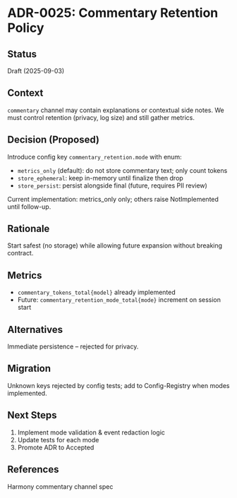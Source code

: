 # ADR-0025: Commentary Retention Policy

## Status
Draft (2025-09-03)

## Context
`commentary` channel may contain explanations or contextual side notes. We must control retention (privacy, log size) and still gather metrics.

## Decision (Proposed)
Introduce config key `commentary_retention.mode` with enum:
- `metrics_only` (default): do not store commentary text; only count tokens
- `store_ephemeral`: keep in-memory until finalize then drop
- `store_persist`: persist alongside final (future, requires PII review)

Current implementation: metrics_only only; others raise NotImplemented until follow-up.

## Rationale
Start safest (no storage) while allowing future expansion without breaking contract.

## Metrics
- `commentary_tokens_total{model}` already implemented
- Future: `commentary_retention_mode_total{mode}` increment on session start

## Alternatives
Immediate persistence – rejected for privacy.

## Migration
Unknown keys rejected by config tests; add to Config-Registry when modes implemented.

## Next Steps
1. Implement mode validation & event redaction logic
2. Update tests for each mode
3. Promote ADR to Accepted

## References
Harmony commentary channel spec
